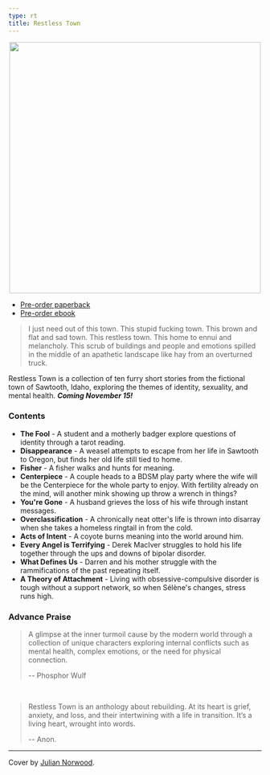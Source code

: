```yaml
---
type: rt
title: Restless Town
---
```


<img src="/assets/img/publications/restless-town.jpg" style="margin: 0 auto; display: block; width: 500px; max-width: 100%;" />

<script src="https://gumroad.com/js/gumroad.js"></script>

<ul class="center-list">
<li><a class="gumroad-button" href="https://gum.co/restless-town-print" target="\_blank">Pre-order paperback</a></li>
<li><a class="gumroad-button" href="https://gum.co/restless-town-ebook" target="\_blank">Pre-order ebook</a></li>
</ul>

> I just need out of this town. This stupid fucking town. This brown and flat and sad town. This restless town. This home to ennui and melancholy. This scrub of buildings and people and emotions spilled in the middle of an apathetic landscape like hay from an overturned truck.

Restless Town is a collection of ten furry short stories from the fictional town of Sawtooth, Idaho, exploring the themes of identity, sexuality, and mental health. ***Coming November 15!***

### Contents

* **The Fool** - A student and a motherly badger explore questions of identity through a tarot reading.
* **Disappearance** - A weasel attempts to escape from her life in Sawtooth to Oregon, but finds her old life still tied to home.
* **Fisher** - A fisher walks and hunts for meaning.
* **Centerpiece** - A couple heads to a BDSM play party where the wife will be the Centerpiece for the whole party to enjoy. With fertility already on the mind, will another mink showing up throw a wrench in things?
* **You're Gone** - A husband grieves the loss of his wife through instant messages.
* **Overclassification** - A chronically neat otter's life is thrown into disarray when she takes a homeless ringtail in from the cold.
* **Acts of Intent** - A coyote burns meaning into the world around him.
* **Every Angel is Terrifying** - Derek MacIver struggles to hold his life together through the ups and downs of bipolar disorder.
* **What Defines Us** - Darren and his mother struggle with the rammifications of the past repeating itself.
* **A Theory of Attachment** - Living with obsessive-compulsive disorder is tough without a support network, so when Sélène's changes, stress runs high.

### Advance Praise

> A glimpse at the inner turmoil cause by the modern world through a collection of unique characters exploring internal conflicts such as mental health, complex emotions, or the need for physical connection.
>
> -- Phosphor Wulf

&nbsp;

> Restless Town is an anthology about rebuilding. At its heart is grief, anxiety, and loss, and their intertwining with a life in transition. It’s a living heart, wrought into words.
>
> -- Anon.

-----

Cover by [Julian Norwood](https://patreon.com/Cadmiumtea).
